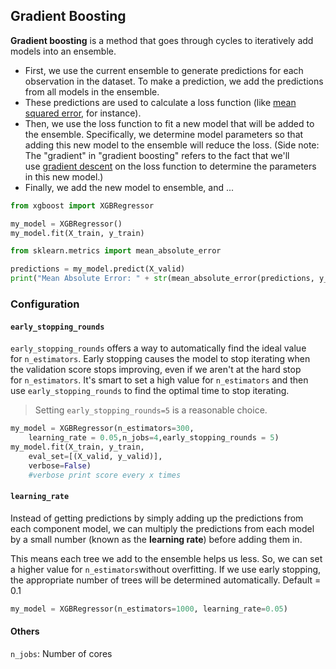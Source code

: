 ## Gradient Boosting
**Gradient boosting** is a method that goes through cycles to iteratively add models into an ensemble.
-   First, we use the current ensemble to generate predictions for each observation in the dataset. To make a prediction, we add the predictions from all models in the ensemble. 
-   These predictions are used to calculate a loss function (like [mean squared error](https://en.wikipedia.org/wiki/Mean_squared_error), for instance).
-   Then, we use the loss function to fit a new model that will be added to the ensemble. Specifically, we determine model parameters so that adding this new model to the ensemble will reduce the loss. (Side note: The "gradient" in "gradient boosting" refers to the fact that we'll use [gradient descent](https://en.wikipedia.org/wiki/Gradient_descent) on the loss function to determine the parameters in this new model.)
-   Finally, we add the new model to ensemble, and ...
```py
from xgboost import XGBRegressor

my_model = XGBRegressor()
my_model.fit(X_train, y_train)
```

```py
from sklearn.metrics import mean_absolute_error

predictions = my_model.predict(X_valid)
print("Mean Absolute Error: " + str(mean_absolute_error(predictions, y_valid)))
```

### Configuration
#### `early_stopping_rounds`

`early_stopping_rounds` offers a way to automatically find the ideal value for `n_estimators`. Early stopping causes the model to stop iterating when the validation score stops improving, even if we aren't at the hard stop for `n_estimators`. It's smart to set a high value for `n_estimators` and then use `early_stopping_rounds` to find the optimal time to stop iterating.

>Setting `early_stopping_rounds=5` is a reasonable choice.

```py
my_model = XGBRegressor(n_estimators=300, 
	learning_rate = 0.05,n_jobs=4,early_stopping_rounds = 5)
my_model.fit(X_train, y_train,
	eval_set=[(X_valid, y_valid)],
	verbose=False)
	#verbose print score every x times
```


#### `learning_rate`

Instead of getting predictions by simply adding up the predictions from each component model, we can multiply the predictions from each model by a small number (known as the **learning rate**) before adding them in.

This means each tree we add to the ensemble helps us less. So, we can set a higher value for `n_estimators`without overfitting. If we use early stopping, the appropriate number of trees will be determined automatically.
Default = 0.1
```py
my_model = XGBRegressor(n_estimators=1000, learning_rate=0.05)
```

#### Others
`n_jobs`: Number of cores